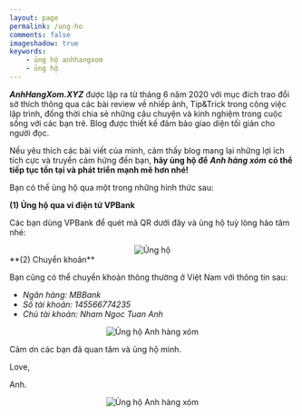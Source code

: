 ```yaml
---
layout: page
permalink: /ung-ho
comments: false
imageshadow: true
keywords:
    - ủng hộ anhhangxom
    - ủng hộ
---
```


_**AnhHangXom.XYZ**_ được lập ra từ tháng 6 năm 2020 với mục đích trao đổi sở thích thông qua các bài review về nhiếp ảnh, Tip&Trick trong công việc lập trình, đồng thời chia sẻ những câu chuyện và kinh nghiệm trong cuộc sống với các bạn trẻ. Blog được thiết kế đảm bảo giao diện tối giản cho người đọc.

Nếu yêu thích các bài viết của mình, cảm thấy blog mang lại những lợi ích tích cực và truyền cảm hứng đến bạn, **hãy ủng hộ để** _**Anh hàng xóm**_ **có thể tiếp tục tồn tại và phát triển mạnh mẽ hơn nhé!**

Bạn có thể ủng hộ qua một trong những hình thức sau:

**(1) Ủng hộ qua ví điện tử VPBank**

Các bạn dùng VPBank để quét mã QR dưới đây và ủng hộ tuỳ lòng hảo tâm nhé:
<div class="center-image">
<img data-src="../../assets/images/2023/ngam/donation-vp.webp" alt="Ủng hộ" title="Ủng hộ tôi" class="blur-up lazyload img-thumb lazyimg ten-lop-ban-tu-dat" id="image-hover"/>
</div>
<!-- [![Đô Đô has a lot of ideas.](/assets/images/mine-introdu.webp)](https://www.facebook.com/nntatlu/){:class="img-responsive"} -->
**(2) Chuyển khoản**

Bạn cũng có thể chuyển khoản thông thường ở Việt Nam với thông tin sau:

*   _Ngân hàng: MBBank_
*   _Số tài khoản: 145566774235_
*   _Chủ tài khoản: Nham Ngoc Tuan Anh_

<div class="center-image">
<img data-src="../../assets/images/2023/ngam/donation-mb.webp" alt="Ủng hộ Anh hàng xóm" title="Ủng hộ tôi" class="blur-up lazyload img-thumb lazyimg ten-lop-ban-tu-dat" id="image-hover"/>
</div>

Cảm ơn các bạn đã quan tâm và ủng hộ mình.

Love,

Anh.

<div class="center-image">
<img data-src="../../assets/images/ngam/cat_doantion.webp" alt="Ủng hộ Anh hàng xóm" title="Ủng hộ tôi" class="blur-up lazyload img-thumb lazyimg ten-lop-ban-tu-dat" id="image-hover"/>
</div>

<style>
.center-image{display:grid;justify-items:center}
</style>
